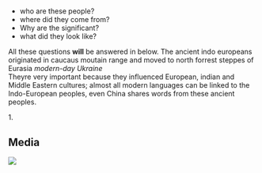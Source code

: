 <!DOCTYPE html>
<html>
<head>
  <h1><title> The Ancient Indo-European Peoples </title></h1>
</head>
<body>
  <ul>
  <li>who are these people?</li>
  <li>where did they come from?</li>
  <li>Why are the significant?</li>
  <li>what did they look like?</li>
  </ul>
    <p> 
  All these questions <strong>will</strong> be answered in below.
The ancient indo europeans originated in caucaus moutain range and moved to north forrest steppes of Eurasia <em>modern-day Ukraine</em><br>
Theyre very important because they influenced European, indian and Middle Eastern cultures; almost all modern languages can be linked to the Indo-European peoples, even China shares words from these ancient peoples.
    </p>
  <span>1.</span>
    <div id="media">
    <h2>Media</h2>
    <img src= "https://upload.wikimedia.org/wikipedia/commons/b/b1/Indo-European_migrations.jpg"/>
</body>
</html>
  
